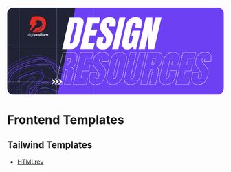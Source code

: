 ![logo](https://github.com/digipodium/Frontend_Resources/blob/main/images/Design.png?raw=true)
# Frontend Templates

## Tailwind Templates
- [HTMLrev]()
